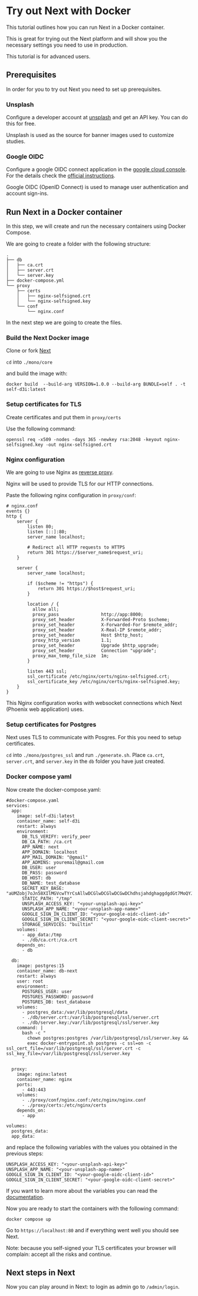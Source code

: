 # Try out Next with Docker

This tutorial outlines how you can run Next in a Docker container. 

This is great for trying out the Next platform and will show you the necessary settings you need to use in production.

This tutorial is for advanced users.

## Prerequisites

In order for you to try out Next you need to set up prerequisites.

### Unsplash

Configure a developer account at [unsplash](https://unsplash.com/) and get an API key. You can do this for free. 

Unsplash is used as the source for banner images used to customize studies.


### Google OIDC

Configure a google OIDC connect application in the [google cloud console](https://console.cloud.google.com/welcome?project=stalwart-yen-241815). For the details check the [official instructions](https://developers.google.com/identity/openid-connect/openid-connect).

Google OIDC (OpenID Connect) is used to manage user authentication and account sign-ins.


## Run Next in a Docker container

In this step, we will create and run the necessary containers using Docker Compose.

We are going to create a folder with the following structure:

```
.
├── db
│   ├── ca.crt
│   ├── server.crt
│   └── server.key
├── docker-compose.yml
└── proxy
    ├── certs
    │   ├── nginx-selfsigned.crt
    │   └── nginx-selfsigned.key
    └── conf
        └── nginx.conf
```

In the next step we are going to create the files.


### Build the Next Docker image

Clone or fork [Next](https://github.com/eyra/mono)

`cd` into `./mono/core`

and build the image with:

```
docker build  --build-arg VERSION=1.0.0 --build-arg BUNDLE=self . -t self-d3i:latest
```

### Setup certificates for TLS

Create certificates and put them in `proxy/certs`

Use the following command:

```
openssl req -x509 -nodes -days 365 -newkey rsa:2048 -keyout nginx-selfsigned.key -out nginx-selfsigned.crt
```

### Nginx configuration

We are going to use Nginx as [reverse proxy](https://docs.nginx.com/nginx/admin-guide/web-server/reverse-proxy/).

Nginx will be used to provide TLS for our HTTP connections.

Paste the following nginx configuration in `proxy/conf`:

```
# nginx.conf
events {}
http {
    server {
        listen 80;
        listen [::]:80;
        server_name localhost;
        
        # Redirect all HTTP requests to HTTPS
        return 301 https://$server_name$request_uri;
    }

    server {
        server_name localhost;
        
        if ($scheme != "https") {
            return 301 https://$host$request_uri;
        }
        
        location / {
          allow all;
          proxy_pass                http://app:8000;
          proxy_set_header          X-Forwarded-Proto $scheme;
          proxy_set_header          X-Forwarded-For $remote_addr;
          proxy_set_header          X-Real-IP $remote_addr;
          proxy_set_header          Host $http_host;
          proxy_http_version        1.1;
          proxy_set_header          Upgrade $http_upgrade;
          proxy_set_header          Connection "upgrade";
          proxy_max_temp_file_size  1m;
        }
        
        listen 443 ssl;
        ssl_certificate /etc/nginx/certs/nginx-selfsigned.crt;
        ssl_certificate_key /etc/nginx/certs/nginx-selfsigned.key;
    }
}
```

This Nginx configuration works with websocket connections which Next (Phoenix web application) uses.

### Setup certificates for Postgres

Next uses TLS to communicate with Posgres. For this you need to setup certificates.

`cd` into `./mono/postgres_ssl` and run `./generate.sh`. Place  `ca.crt`, `server.crt`, and `server.key` in the `db` folder you have just created.



### Docker compose yaml

Now create the docker-compose.yaml: 

```
#docker-compose.yaml
services:
  app:
    image: self-d3i:latest
    container_name: self-d3i
    restart: always
    environment:
      DB_TLS_VERIFY: verify_peer
      DB_CA_PATH: /ca.crt
      APP_NAME: next
      APP_DOMAIN: localhost
      APP_MAIL_DOMAIN: "@gmail"
      APP_ADMINS: youremail@gmail.com
      DB_USER: user
      DB_PASS: password
      DB_HOST: db
      DB_NAME: test_database
      SECRET_KEY_BASE: "aUMZobj7oJn58XIlMGVcwTYrCsAllwDCGlwDCGlwDCGwDChdhsjahdghaggdgdGt7MoQYJtJbA="
      STATIC_PATH: "/tmp"
      UNSPLASH_ACCESS_KEY: "<your-unsplash-api-key>"
      UNSPLASH_APP_NAME: "<your-unsplash-app-name>"
      GOOGLE_SIGN_IN_CLIENT_ID: "<your-google-oidc-client-id>"
      GOOGLE_SIGN_IN_CLIENT_SECRET: "<your-google-oidc-client-secret>"
      STORAGE_SERVICES: "builtin"
    volumes:
      - app_data:/tmp
      - ./db/ca.crt:/ca.crt
    depends_on:
      - db

  db:
    image: postgres:15
    container_name: db-next
    restart: always
    user: root
    environment:
      POSTGRES_USER: user
      POSTGRES_PASSWORD: password
      POSTGRES_DB: test_database
    volumes:
      - postgres_data:/var/lib/postgresql/data
      - ./db/server.crt:/var/lib/postgresql/ssl/server.crt
      - ./db/server.key:/var/lib/postgresql/ssl/server.key
    command: |
      bash -c "
        chown postgres:postgres /var/lib/postgresql/ssl/server.key &&
        exec docker-entrypoint.sh postgres -c ssl=on -c ssl_cert_file=/var/lib/postgresql/ssl/server.crt -c ssl_key_file=/var/lib/postgresql/ssl/server.key
      "

  proxy:
    image: nginx:latest
    container_name: nginx
    ports:
      - 443:443
    volumes:
      - ./proxy/conf/nginx.conf:/etc/nginx/nginx.conf
      - ./proxy/certs:/etc/nginx/certs
    depends_on:
      - app

volumes:
  postgres_data:
  app_data:
```

and replace the following variables with the values you obtained in the previous steps:

```
UNSPLASH_ACCESS_KEY: "<your-unsplash-api-key>"
UNSPLASH_APP_NAME: "<your-unsplash-app-name>"
GOOGLE_SIGN_IN_CLIENT_ID: "<your-google-oidc-client-id>"
GOOGLE_SIGN_IN_CLIENT_SECRET: "<your-google-oidc-client-secret>"
```

If you want to learn more about the variables you can read the [documentation](https://github.com/eyra/mono/blob/master/SELFHOSTING.md).

Now you are ready to start the containers with the following command:

```
docker compose up
```

Go to `https://localhost:80` and if everything went well you should see Next.

Note: because you self-signed your TLS certificates your browser will complain: accept all the risks and continue.

## Next steps in Next

Now you can play around in Next: to login as admin go to `/admin/login`.
